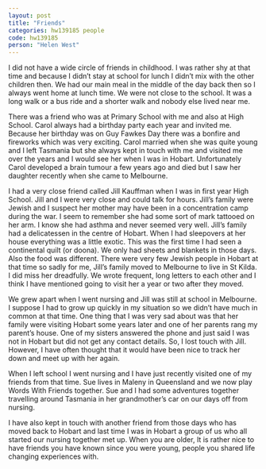 ```yaml
---
layout: post
title: "Friends"
categories: hw139185 people
code: hw139185
person: "Helen West"
---
```


I did not have a wide circle of friends in childhood. I was rather shy at that time and because I didn’t stay at school for lunch I didn’t mix with the other children then. We had our main meal in the middle of the day back then so I always went home at lunch time. We were not close to the school. It was a long walk or a bus ride and a shorter walk and nobody else lived near me.
 
There was a friend who was at Primary School with me and also at High School. Carol always had a birthday party each year and invited me. Because her birthday was on Guy Fawkes Day there was a bonfire and fireworks which was very exciting. Carol married when she was quite young and I left Tasmania but she always kept in touch with me and visited me over the years and I would see her when I was in Hobart. Unfortunately Carol developed a brain tumour a few years ago and died but I saw her daughter recently when she came to Melbourne.
 
I had a very close friend called Jill Kauffman when I was in first year High School. Jill and I were very close and could talk for hours. Jill’s family were Jewish and I suspect her mother may have been in a concentration camp during the war. I seem to remember she had some sort of mark tattooed on her arm. I know she had asthma and never seemed very well. Jill’s family had a delicatessen in the centre of Hobart. When I had sleepovers at her house everything was a little exotic. This was the first time I had seen a continental quilt (or doona). We only had sheets and blankets in those days. Also the food was different. There were very few Jewish people in Hobart at that time so sadly for me, Jill’s family moved to Melbourne to live in St Kilda. I did miss her dreadfully. We wrote frequent, long letters to each other and I think I have mentioned going to visit her a year or two after they moved.
 
We grew apart when I went nursing and Jill was still at school in Melbourne. I suppose I had to grow up quickly in my situation so we didn’t have much in common at that time. One thing that I was very sad about was that her family were visiting Hobart some years later and one of her parents rang my parent’s house. One of my sisters answered the phone and just said I was not in Hobart but did not get any contact details. So, I lost touch with Jill. However, I have often thought that it would have been nice to track her down and meet up with her again.
 
When I left school I went nursing and I have just recently visited one of my friends from that time. Sue lives in Maleny in Queensland and we now play Words With Friends together. Sue and I had some adventures together travelling around Tasmania in her grandmother’s car on our days off from nursing.
 
I have also kept in touch with another friend from those days who has moved back to Hobart and last time I was in Hobart a group of us who all started our nursing together met up. When you are older, It is rather nice to have friends you have known since you were young, people you shared life changing experiences with.
